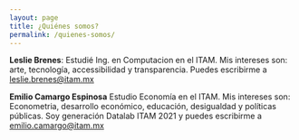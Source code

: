 ```yaml
---
layout: page
title: ¿Quiénes somos?
permalink: /quienes-somos/
---
```


**Leslie Brenes**: Estudié Ing. en Computacion en el ITAM. Mis intereses son: arte, tecnología, accessibilidad y transparencia. Puedes escribirme a <leslie.brenes@itam.mx>


**Emilio Camargo Espinosa** Estudio Economía en el ITAM. Mis intereses son: Econometria, desarrollo económico, educación, desigualdad y políticas públicas. Soy generación Datalab ITAM 2021 y puedes escribirme a <emilio.camargo@itam.mx>
